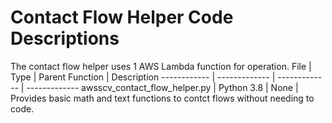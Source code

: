 # Contact Flow Helper Code Descriptions
The contact flow helper uses 1 AWS Lambda function for operation. 
File | Type | Parent Function | Description
------------ | ------------- | ------------- | -------------
awsscv_contact_flow_helper.py | Python 3.8 | None | Provides basic math and text functions to contct flows without needing to code.